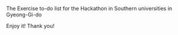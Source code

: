 The Exercise to-do list for the Hackathon in Southern universities in Gyeong-Gi-do

Enjoy it! Thank you!
